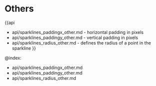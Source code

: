 Others
=======

{{api
- api/sparklines_paddingx_other.md - horizontal padding in pixels
- api/sparklines_paddingy_other.md - vertical padding in pixels
- api/sparklines_radius_other.md - defines the radius of a point in the sparkline
}}

@index:
- api/sparklines_paddingx_other.md
- api/sparklines_paddingy_other.md
- api/sparklines_radius_other.md


